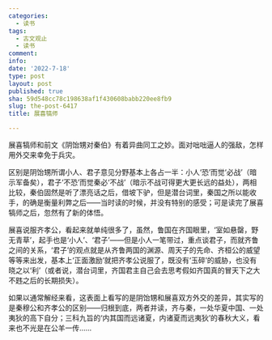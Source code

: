 ```yaml
---
categories:
  - 读书
tags:
  - 古文观止
  - 读书
comment: 
info: 
date: '2022-7-18'
type: post
layout: post
published: true
sha: 59d548cc78c198638af1f430608babb220ee8fb9
slug: the-post-6417
title: 展喜犒师

---
```

展喜犒师和前文《阴饴甥对秦伯》有着异曲同工之妙。面对咄咄逼人的强敌，怎样用外交来幸免于兵灾。

区别是阴饴甥所谓小人、君子意见分野基本上各占一半：小人‘恐’而觉‘必战’（暗示军备矣），君子‘不恐’而觉秦必‘不战’（暗示不战可得更大更长远的益处），两相比较，秦伯固然是听了漂亮话之后，借坡下驴，但是潜台词里，秦国之所以能收手，的确是衡量利弊之后——当时读的时候，并没有特别的感受；可是读完了展喜犒师之后，忽然有了新的体悟。

展喜说服齐孝公，看起来就单纯很多了，虽然，鲁国在齐国眼里，‘室如悬罄，野无青草’，起手也是‘小人’、‘君子’——但是小人一笔带过，重点谈君子，而就齐鲁之间的关系，‘君子’的观点就是从齐鲁两国的渊源、周天子的先命、齐桓公的威望等等来出发，基本上‘正面激励’就把齐孝公说服了，既没有‘玉碎’的威胁，也没有晓之以‘利’（或者说，潜台词里，齐国君主自己会去思考假如齐国真的冒天下之大不韪之后的长期损失）。

如果以通常解经来看，这表面上看写的是阴饴甥和展喜双方外交的差异，其实写的是秦穆公和齐孝公的区别——归根到底，两者并读，齐与秦，一处华夏中国、一处夷狄的高下自分；三科九旨的‘内其国而远诸夏，内诸夏而远夷狄’的春秋大义，看来也不光是在公羊一传……
